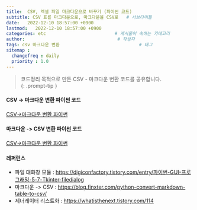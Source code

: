 ```yaml
---
title:  CSV, 엑셀 파일 마크다운으로 바꾸기 (파이썬 코드)                            # 게시물의 제목
subtitle: CSV 표를 마크다운으로, 마크다운을 CSV로   # 서브타이틀
date:   2022-12-10 18:57:00 +0900
lastmod:   2022-12-10 18:57:00 +0900
categories: etc                          # 게시물이 속하는 카테고리
author:                                   # 작성자
tags: csv 마크다운 변환                              # 태그
sitemap :
  changefreq : daily
  priority : 1.0
---
```

<!--postNo: 20221210_001-->

> 코드정리 목적으로 만든 CSV - 마크다운 변환 코드를 공유합니다.  
{: .prompt-tip }

#### CSV -> 마크다운 변환 파이썬 코드
  
[CSV->마크다운 변환 파이썬](/assets/tools/csv_to_markdown.py)  
  
#### 마크다운 -> CSV 변환 파이썬 코드
  
[CSV->마크다운 변환 파이썬](/assets/tools/markdown_to_csv.py)

#### 레퍼런스
* 파일 대화창 모듈 : https://digiconfactory.tistory.com/entry/파이썬-GUI-프로그래밍-5-7-Tkinter-filedialog  
* 마크다운 -> CSV : https://blog.finxter.com/python-convert-markdown-table-to-csv/  
* 제너레이터 리스트화 : https://whatisthenext.tistory.com/114  
